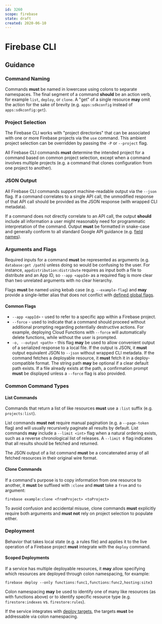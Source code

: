 ```yaml
---
id: 3260
scope: firebase
state: draft
created: 2020-06-10
---
```


# Firebase CLI

## Guidance

### Command Naming

Commands **must** be named in lowercase using colons to separate namespaces.
The final segment of a command **should** be an action verb, for example
`list`, `deploy`, or `clone`. A "get" of a single resource **may** omit the
action for the sake of brevity (e.g. `apps:sdkconfig` instead of
`apps:sdkconfig:get`).

### Project Selection

The Firebase CLI works with "project directories" that can be associated with
one or more Firebase projects via the `use` command. This ambient project
selection can be overridden by passing the `-P` or `--project` flag.

All Firebase CLI commands **must** determine the intended project for a command
based on common project selection, except when a command involves multiple
projects (e.g. a command that clones configuration from one project to
another).

### JSON Output

All Firebase CLI commands support machine-readable output via the `--json`
flag. If a command correlates to a single API call, the unmodified response of
that API call should be provided as the JSON response (with wrapped CLI
metadata).

If a command does not directly correlate to an API call, the output **should**
include all information a user might reasonably need for programmatic
interpretation of the command. Output **must** be formatted in snake-case and
generally conform to all standard Google API guidance (e.g. [field
names][aip-140]).

### Arguments and Flags

Required inputs for a command **must** be represented as arguments (e.g.
`database:get /path`) unless doing so would be confusing to the user. For
instance, `appdistribution:distribute` requires as input both a file to
distribute and an App ID, so `--app <appId>` as a required flag is more clear
than two unrelated arguments with no clear hierarchy.

Flags **must** be named using kebab case (e.g. `--example-flag`) and **may**
provide a single-letter alias that does not conflict with [defined global
flags][global-flags].

#### Common Flags

- `--app <appId>` - used to refer to a specific app within a Firebase project.
- `--force` - used to indicate that a command should proceed without additional
  prompting regarding potentially destructive actions. For example, deploying
  Cloud Functions with `--force` will automatically delete functions, while
  without the user is prompted.
- `-o, --output <path>` - this flag **may** be used to allow convenient output
  of a serialized response to a local file. If the output is JSON, it **must**
  output equivalent JSON to `--json` without wrapped CLI metadata. If the
  command fetches a deployable resource, it **must** fetch it in a
  deploy-compatible format. The string path **may** be optional if a clear
  default path exists. If a file already exists at the path, a confirmation
  prompt **must** be displayed unless a `--force` flag is also provided.

### Common Command Types

#### List Commands

Commands that return a list of like resources **must** use a `:list` suffix
(e.g. `projects:list`).

List commands **must not** require manual pagination (e.g. a `--page-token`
flag) and will usually recursively paginate all results by default. List
commands **may** include a `--limit <int>` flag when a natural ordering exists,
such as a reverse chronological list of releases. A `--limit 0` flag indicates
that all results should be fetched and returned.

The JSON output of a list command **must** be a concatenated array of all
fetched resources in their original wire format.

#### Clone Commands

If a command's purpose is to copy information from one resource to another, it
**must** be suffixed with `:clone` and **must** take a `from` and `to`
argument:

    firebase example:clone <fromProject> <toProject>

To avoid confusion and accidental misuse, clone commands **must** explicitly
require both arguments and **must not** rely on project selection to populate
either.

### Deployment

Behavior that takes local state (e.g. a rules file) and applies it to the live
operation of a Firebase project **must** integrate with the `deploy` command.

#### Scoped Deployments

If a service has multiple deployable resources, it **may** allow specifying
which resources are deployed through colon namespacing, for example:

    firebase deploy --only functions:func1,functions:func2,hosting:site3

Colon namespacing **may** be used to identify one of many like resources (as
with functions above) or to identify specific resource type (e.g.
`firestore:indexes` vs. `firestore:rules`).

If the service integrates with [deploy targets][deploy-targets], the targets
**must** be addressable via colon namespacing.

<!-- prettier-ignore-start -->
[global-flags]: https://github.com/firebase/firebase-tools/blob/master/src/index.js
[deploy-targets]: https://firebase.google.com/docs/cli/targets
[aip-140]: ../0140.md
<!-- prettier-ignore-end -->
